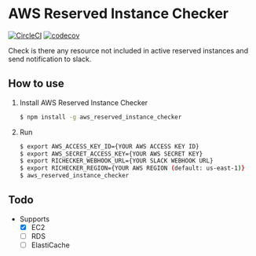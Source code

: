 # AWS Reserved Instance Checker
[![CircleCI](https://circleci.com/gh/kirkchen/aws_reserved_instance_checker.svg?style=shield)](https://circleci.com/gh/kirkchen/aws_reserved_instance_checker)
[![codecov](https://codecov.io/gh/kirkchen/aws_reserved_instance_checker/branch/master/graph/badge.svg)](https://codecov.io/gh/kirkchen/aws_reserved_instance_checker)

Check is there any resource not included in active reserved instances and send notification to slack.

## How to use

1. Install AWS Reserved Instance Checker

    ``` bash
    $ npm install -g aws_reserved_instance_checker
    ```

1. Run 

    ``` bash
    $ export AWS_ACCESS_KEY_ID={YOUR AWS ACCESS KEY ID}
    $ export AWS_SECRET_ACCESS_KEY={YOUR AWS SECRET KEY}
    $ export RICHECKER_WEBHOOK_URL={YOUR SLACK WEBHOOK URL}
    $ export RICHECKER_REGION={YOUR AWS REGION (default: us-east-1)}
    $ aws_reserved_instance_checker
    ```

## Todo

- Supports
    - [x] EC2
    - [ ] RDS
    - [ ] ElastiCache